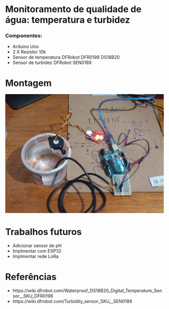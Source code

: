 # Monitoramento de qualidade de água: temperatura e turbidez

<h3>Componentes:</h3>
<ul>
  <li>Arduino Uno</li>
  <li>2 X Resistor 10k</li>
  <li>Sensor de temperatura DFRobot DFR0198 DS18B20</li>
  <li>Sensor de turbidez DFRobot SEN0189</li>
</ul>

# Montagem

<p align="center">
    <img src="https://github.com/FelipeCamargoXavier/water-quality/blob/main/images/montagem.jpeg?raw=true" />
</p>

# Trabalhos futuros

<ul>
  <li>Adicionar sensor de pH</li>
  <li>Implmentar com ESP32</li>
  <li>Implmentar rede LoRa</li>
</ul>

# Referências

<ul>
  <li>https://wiki.dfrobot.com/Waterproof_DS18B20_Digital_Temperature_Sensor__SKU_DFR0198</li>
  <li>https://wiki.dfrobot.com/Turbidity_sensor_SKU__SEN0189</li>
</ul>

